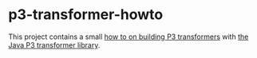 p3-transformer-howto
====================

This project contains a small [how to on building P3 transformers](https://github.com/fusepoolP3/p3-transformer-howto/blob/master/transformer-howto.md) with [the Java P3 transformer library](transformer-howto/blob/master/transformer-howto.md).
